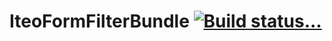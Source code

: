 IteoFormFilterBundle [![Build status...](https://secure.travis-ci.org/Iteo/IteoFormFilterBundle.png?branch=master)](http://travis-ci.org/Iteo/IteoFormFilterBundle)
===================
